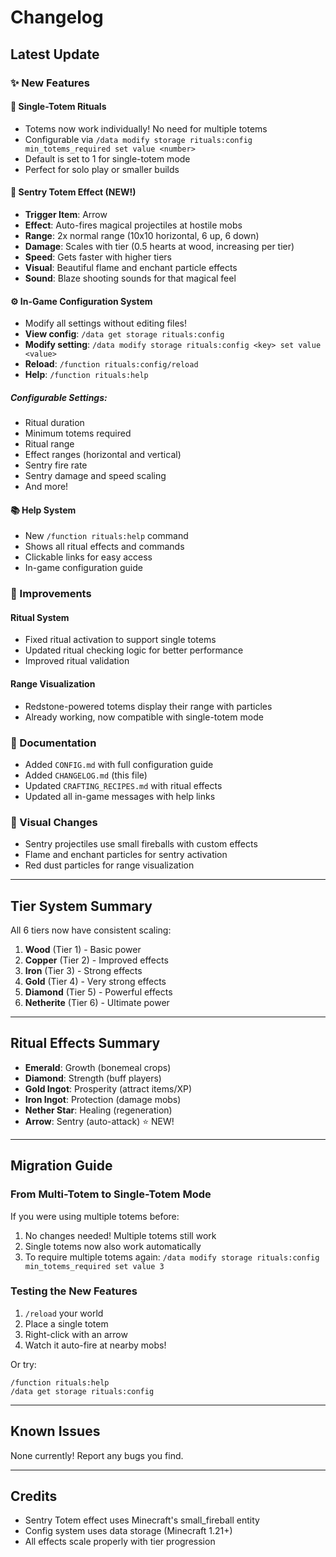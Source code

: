 # Changelog

## Latest Update

### ✨ New Features

#### 🎯 Single-Totem Rituals
- Totems now work individually! No need for multiple totems
- Configurable via `/data modify storage rituals:config min_totems_required set value <number>`
- Default is set to 1 for single-totem mode
- Perfect for solo play or smaller builds

#### 🏹 Sentry Totem Effect (NEW!)
- **Trigger Item**: Arrow
- **Effect**: Auto-fires magical projectiles at hostile mobs
- **Range**: 2x normal range (10x10 horizontal, 6 up, 6 down)
- **Damage**: Scales with tier (0.5 hearts at wood, increasing per tier)
- **Speed**: Gets faster with higher tiers
- **Visual**: Beautiful flame and enchant particle effects
- **Sound**: Blaze shooting sounds for that magical feel

#### ⚙️ In-Game Configuration System
- Modify all settings without editing files!
- **View config**: `/data get storage rituals:config`
- **Modify setting**: `/data modify storage rituals:config <key> set value <value>`
- **Reload**: `/function rituals:config/reload`
- **Help**: `/function rituals:help`

##### Configurable Settings:
- Ritual duration
- Minimum totems required
- Ritual range
- Effect ranges (horizontal and vertical)
- Sentry fire rate
- Sentry damage and speed scaling
- And more!

#### 📚 Help System
- New `/function rituals:help` command
- Shows all ritual effects and commands
- Clickable links for easy access
- In-game configuration guide

### 🔧 Improvements

#### Ritual System
- Fixed ritual activation to support single totems
- Updated ritual checking logic for better performance
- Improved ritual validation

#### Range Visualization
- Redstone-powered totems display their range with particles
- Already working, now compatible with single-totem mode

### 📖 Documentation

- Added `CONFIG.md` with full configuration guide
- Added `CHANGELOG.md` (this file)
- Updated `CRAFTING_RECIPES.md` with ritual effects
- Updated all in-game messages with help links

### 🎨 Visual Changes

- Sentry projectiles use small fireballs with custom effects
- Flame and enchant particles for sentry activation
- Red dust particles for range visualization

---

## Tier System Summary

All 6 tiers now have consistent scaling:

1. **Wood** (Tier 1) - Basic power
2. **Copper** (Tier 2) - Improved effects
3. **Iron** (Tier 3) - Strong effects
4. **Gold** (Tier 4) - Very strong effects
5. **Diamond** (Tier 5) - Powerful effects
6. **Netherite** (Tier 6) - Ultimate power

---

## Ritual Effects Summary

- **Emerald**: Growth (bonemeal crops)
- **Diamond**: Strength (buff players)
- **Gold Ingot**: Prosperity (attract items/XP)
- **Iron Ingot**: Protection (damage mobs)
- **Nether Star**: Healing (regeneration)
- **Arrow**: Sentry (auto-attack) ⭐ NEW!

---

## Migration Guide

### From Multi-Totem to Single-Totem Mode

If you were using multiple totems before:
1. No changes needed! Multiple totems still work
2. Single totems now also work automatically
3. To require multiple totems again: `/data modify storage rituals:config min_totems_required set value 3`

### Testing the New Features

1. `/reload` your world
2. Place a single totem
3. Right-click with an arrow
4. Watch it auto-fire at nearby mobs!

Or try:
```
/function rituals:help
/data get storage rituals:config
```

---

## Known Issues

None currently! Report any bugs you find.

---

## Credits

- Sentry Totem effect uses Minecraft's small_fireball entity
- Config system uses data storage (Minecraft 1.21+)
- All effects scale properly with tier progression
